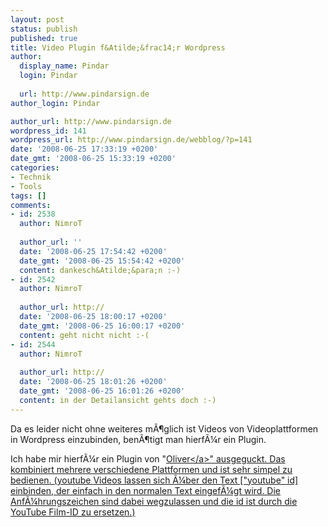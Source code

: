```yaml
---
layout: post
status: publish
published: true
title: Video Plugin f&Atilde;&frac14;r Wordpress
author:
  display_name: Pindar
  login: Pindar
  
  url: http://www.pindarsign.de
author_login: Pindar

author_url: http://www.pindarsign.de
wordpress_id: 141
wordpress_url: http://www.pindarsign.de/webblog/?p=141
date: '2008-06-25 17:33:19 +0200'
date_gmt: '2008-06-25 15:33:19 +0200'
categories:
- Technik
- Tools
tags: []
comments:
- id: 2538
  author: NimroT
  
  author_url: ''
  date: '2008-06-25 17:54:42 +0200'
  date_gmt: '2008-06-25 15:54:42 +0200'
  content: dankesch&Atilde;&para;n :-)
- id: 2542
  author: NimroT
  
  author_url: http://
  date: '2008-06-25 18:00:17 +0200'
  date_gmt: '2008-06-25 16:00:17 +0200'
  content: geht nicht nicht :-(
- id: 2544
  author: NimroT
  
  author_url: http://
  date: '2008-06-25 18:01:26 +0200'
  date_gmt: '2008-06-25 16:01:26 +0200'
  content: in der Detailansicht gehts doch :-)
---
```

<p>Da es leider nicht ohne weiteres m&Atilde;&para;glich ist Videos von Videoplattformen in Wordpress einzubinden, ben&Atilde;&para;tigt man hierf&Atilde;&frac14;r ein Plugin.</p>
<p>Ich habe mir hierf&Atilde;&frac14;r ein Plugin von "<a title="Video Wordpress-Plug In" href="http:&#47;&#47;blog.awm-resource.de&#47;2006&#47;09&#47;13&#47;wordpress-video-plugins&#47;" target="_blank">Oliver<&#47;a>" ausgeguckt. Das kombiniert mehrere verschiedene Plattformen und ist sehr simpel zu bedienen. (youtube Videos lassen sich &Atilde;&frac14;ber den Text ["youtube" id] einbinden, der einfach in den normalen Text eingef&Atilde;&frac14;gt wird. Die Anf&Atilde;&frac14;hrungszeichen sind dabei wegzulassen und die id ist durch die YouTube Film-ID zu ersetzen.)</p>
